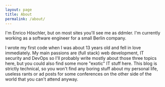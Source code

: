 ```yaml
---
layout: page
title: About
permalink: /about/
---
```


I'm Enrico Höschler, but on most sites you'll see me as ddmler. I'm currently working as a software engineer for a small Berlin company.

I wrote my first code when I was about 13 years old and fell in love immediately. My main passions are (full stack) web development, IT security and DevOps so I'll probably write mostly about those three topics here, but you could also find some more "exotic" IT stuff here. This blog is strictly technical, so you won't find any boring stuff about my personal life, useless rants or ad posts for some conferences on the other side of the world that you can't attend anyway.
